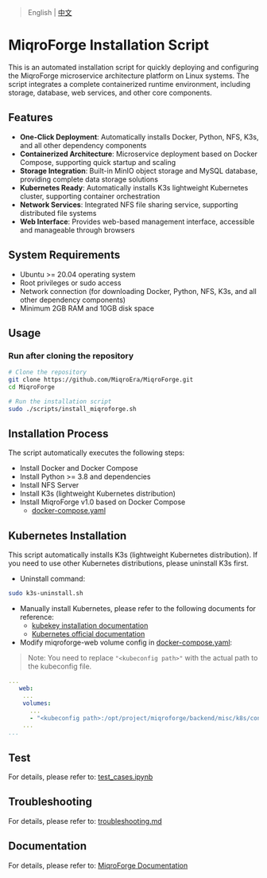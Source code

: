 > English | [中文](README_zh-CN.md) 

# MiqroForge Installation Script

This is an automated installation script for quickly deploying and configuring the MiqroForge microservice architecture platform on Linux systems. The script integrates a complete containerized runtime environment, including storage, database, web services, and other core components.

## Features

- **One-Click Deployment**: Automatically installs Docker, Python, NFS, K3s, and all other dependency components
- **Containerized Architecture**: Microservice deployment based on Docker Compose, supporting quick startup and scaling
- **Storage Integration**: Built-in MinIO object storage and MySQL database, providing complete data storage solutions
- **Kubernetes Ready**: Automatically installs K3s lightweight Kubernetes cluster, supporting container orchestration
- **Network Services**: Integrated NFS file sharing service, supporting distributed file systems
- **Web Interface**: Provides web-based management interface, accessible and manageable through browsers

## System Requirements

- Ubuntu >= 20.04 operating system
- Root privileges or sudo access
- Network connection (for downloading Docker, Python, NFS, K3s, and all other dependency components)
- Minimum 2GB RAM and 10GB disk space

## Usage

### Run after cloning the repository

```bash
# Clone the repository
git clone https://github.com/MiqroEra/MiqroForge.git
cd MiqroForge

# Run the installation script
sudo ./scripts/install_miqroforge.sh
```

## Installation Process

The script automatically executes the following steps:
- Install Docker and Docker Compose
- Install Python >= 3.8 and dependencies
- Install NFS Server
- Install K3s (lightweight Kubernetes distribution)
- Install MiqroForge v1.0 based on Docker Compose
    - [docker-compose.yaml](docker-compose.yaml)

## Kubernetes Installation

This script automatically installs K3s (lightweight Kubernetes distribution). If you need to use other Kubernetes distributions, please uninstall K3s first.
- Uninstall command:
```bash
sudo k3s-uninstall.sh
```

- Manually install Kubernetes, please refer to the following documents for reference:
    - [kubekey installation documentation](https://github.com/kubesphere/kubekey/blob/master/README.md)
    - [Kubernetes official documentation](https://kubernetes.io/docs/setup/)
- Modify miqroforge-web volume config in [docker-compose.yaml](docker-compose.yaml):
> Note: You need to replace `"<kubeconfig path>"` with the actual path to the kubeconfig file.
```yaml
... 
   web:
    ...
    volumes:
      ...
      - "<kubeconfig path>:/opt/project/miqroforge/backend/misc/k8s/config"
    ...
...
```
## Test

For details, please refer to: [test_cases.ipynb](tests/test_cases.ipynb)

## Troubleshooting
For details, please refer to: [troubleshooting.md](docs/troubleshooting.md)

## Documentation
For details, please refer to: [MiqroForge Documentation](https://miqroforge-docs.readthedocs.io/en/latest)